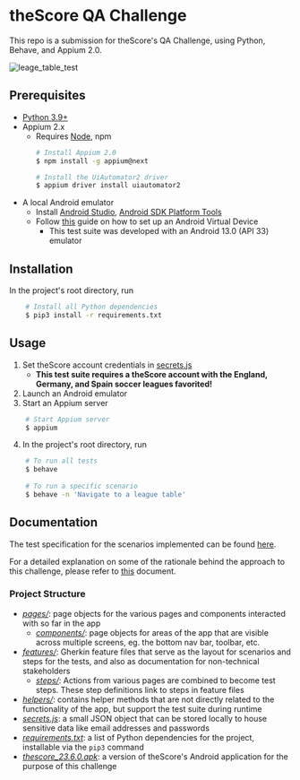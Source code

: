 # theScore QA Challenge
This repo is a submission for theScore's QA Challenge, using Python, Behave, and Appium 2.0.

![leage_table_test](https://github.com/sohum/theScore-qa-challenge/assets/8813530/040c6573-5137-47af-ac54-faab3a46c680)

## Prerequisites
- [Python 3.9+](https://www.python.org/downloads/release/python-396/)
- Appium 2.x
  - Requires [Node](https://nodejs.org/en/download), npm
    ```bash
    # Install Appium 2.0
    $ npm install -g appium@next
  
    # Install the UiAutomator2 driver
    $ appium driver install uiautomator2
    ```
- A local Android emulator 
  - Install [Android Studio](https://developer.android.com/studio), [ Android SDK Platform Tools](https://developer.android.com/tools/releases/platform-tools)
  - Follow [this](https://developer.android.com/studio/run/managing-avds) guide on how to set up an Android Virtual Device
    - This test suite was developed with an Android 13.0 (API 33) emulator

## Installation
In the project's root directory, run
```bash
    # Install all Python dependencies
    $ pip3 install -r requirements.txt
```

## Usage
1. Set theScore account credentials in [secrets.js](secrets.js)
   - **This test suite requires a theScore account with the England, Germany, and Spain soccer leagues favorited!**
2. Launch an Android emulator
3. Start an Appium server
```bash
    # Start Appium server
    $ appium
```
4. In the project's root directory, run
```bash
    # To run all tests
    $ behave
    
    # To run a specific scenario
    $ behave -n 'Navigate to a league table'
```

## Documentation
The test specification for the scenarios implemented can be found [here](features/League.feature).

For a detailed explanation on some of the rationale behind the approach to this challenge, please refer to [this](https://docs.google.com/document/d/1BWQp8D1jqVWnu_AusRcwWBQy2Sd185nuhs15s_aZFYU/edit?usp=sharing) document.

### Project Structure
- _[pages/](pages)_: page objects for the various pages and components interacted with so far in the app
  - _[components/](pages/components)_: page objects for areas of the app that are visible across multiple screens, eg. the bottom nav bar, toolbar, etc.
- _[features/](features)_: Gherkin feature files that serve as the layout for scenarios and steps for the tests, and also as documentation for non-technical stakeholders 
  - _[steps/](features/steps)_: Actions from various pages are combined to become test steps. These step definitions link to steps in feature files
- _[helpers/](helpers)_: contains helper methods that are not directly related to the functionality of the app, but support the test suite during runtime
- _[secrets.js](secrets.js)_: a small JSON object that can be stored locally to house sensitive data like email addresses and passwords
- _[requirements.txt](requirements.txt)_: a list of Python dependencies for the project, installable via the `pip3` command
- _[thescore_23.6.0.apk](thescore_23.6.0.apk)_: a version of theScore's Android application for the purpose of this challenge
